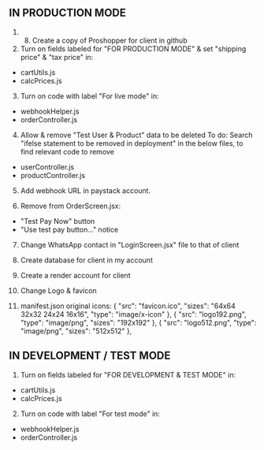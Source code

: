 ## IN PRODUCTION MODE

1. 8. Create a copy of Proshopper for client in github
2. Turn on fields labeled for "FOR PRODUCTION MODE" & set "shipping price" & "tax price" in:

- cartUtils.js
- calcPrices.js

3. Turn on code with label "For live mode" in:

- webhookHelper.js
- orderController.js

4. Allow & remove "Test User & Product" data to be deleted
   To do: Search "ifelse statement to be removed in deployment" in the below files, to find relevant code to remove

- userController.js
- productController.js

5. Add webhook URL in paystack account.

6. Remove from OrderScreen.jsx:

- "Test Pay Now" button
- "Use test pay button..." notice

7. Change WhatsApp contact in "LoginScreen.jsx" file to that of client

8. Create database for client in my account

9. Create a render account for client

10. Change Logo & favicon

11. manifest.json original icons:
    {
    "src": "favicon.ico",
    "sizes": "64x64 32x32 24x24 16x16",
    "type": "image/x-icon"
    },
    {
    "src": "logo192.png",
    "type": "image/png",
    "sizes": "192x192"
    },
    {
    "src": "logo512.png",
    "type": "image/png",
    "sizes": "512x512"
    },

## IN DEVELOPMENT / TEST MODE

1. Turn on fields labeled for "FOR DEVELOPMENT & TEST MODE" in:

- cartUtils.js
- calcPrices.js

2. Turn on code with label "For test mode" in:

- webhookHelper.js
- orderController.js
